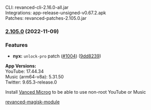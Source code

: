 CLI: revanced-cli-2.16.0-all.jar  
Integrations: app-release-unsigned-v0.67.2.apk  
Patches: revanced-patches-2.105.0.jar  

### [2.105.0](https://github.com/revanced/revanced-patches/compare/v2.104.2...v2.105.0) (2022-11-09)
### Features
* **nyx:** `unlock-pro` patch ([#1004](https://github.com/revanced/revanced-patches/issues/1004)) ([9dd8239](https://github.com/revanced/revanced-patches/commit/9dd82391f3f97247224e09e0143b2272a3d47053))

  
**App Versions:**  
YouTube: 17.44.34  
Music (arm64-v8a): 5.31.50  
Twitter: 9.65.3-release.0  

Install [Vanced Microg](https://github.com/inotia00/VancedMicroG/releases) to be able to use non-root YouTube or Music  

[revanced-magisk-module](https://github.com/Vucko130/revanced-magisk-module)  
